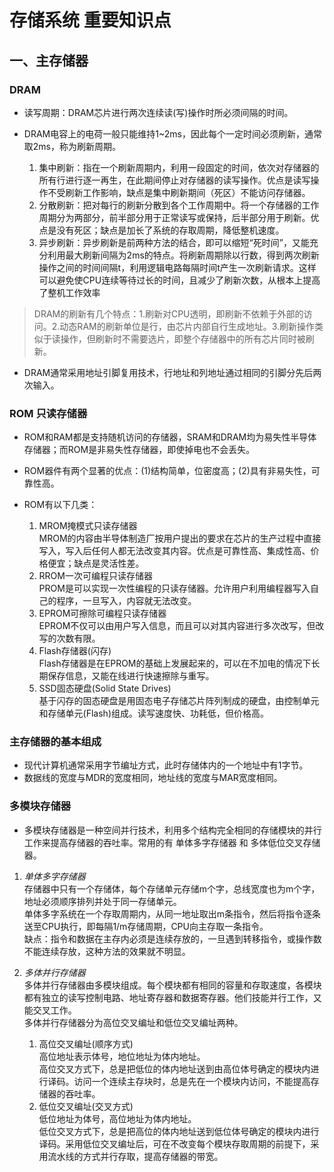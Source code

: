 # 存储系统 重要知识点

## 一、主存储器

### DRAM

- 读写周期：DRAM芯片进行两次连续读(写)操作时所必须间隔的时间。

- DRAM电容上的电荷一般只能维持1~2ms，因此每个一定时间必须刷新，通常取2ms，称为刷新周期。
    1. 集中刷新：指在一个刷新周期内，利用一段固定的时间，依次对存储器的所有行进行逐一再生，在此期间停止对存储器的读写操作。优点是读写操作不受刷新工作影响，缺点是集中刷新期间（死区）不能访问存储器。
    2. 分散刷新：把对每行的刷新分散到各个工作周期中。将一个存储器的工作周期分为两部分，前半部分用于正常读写或保持，后半部分用于刷新。优点是没有死区；缺点是加长了系统的存取周期，降低整机速度。
    3. 异步刷新：异步刷新是前两种方法的结合，即可以缩短“死时间”，又能充分利用最大刷新间隔为2ms的特点。将刷新周期除以行数，得到两次刷新操作之间的时间间隔t，利用逻辑电路每隔时间t产生一次刷新请求。这样可以避免使CPU连续等待过长的时间，且减少了刷新次数，从根本上提高了整机工作效率

> DRAM的刷新有几个特点：1.刷新对CPU透明，即刷新不依赖于外部的访问。2.动态RAM的刷新单位是行，由芯片内部自行生成地址。3.刷新操作类似于读操作，但刷新时不需要选片，即整个存储器中的所有芯片同时被刷新。

- DRAM通常采用地址引脚复用技术，行地址和列地址通过相同的引脚分先后两次输入。

### ROM 只读存储器

- ROM和RAM都是支持随机访问的存储器，SRAM和DRAM均为易失性半导体存储器；而ROM是非易失性存储器，即使掉电也不会丢失。

- ROM器件有两个显著的优点：(1)结构简单，位密度高；(2)具有非易失性，可靠性高。

- ROM有以下几类：
    1. MROM掩模式只读存储器  
    MROM的内容由半导体制造厂按用户提出的要求在芯片的生产过程中直接写入，写入后任何人都无法改变其内容。优点是可靠性高、集成性高、价格便宜；缺点是灵活性差。
    2. RROM一次可编程只读存储器  
    PROM是可以实现一次性编程的只读存储器。允许用户利用编程器写入自己的程序，一旦写入，内容就无法改变。
    3. EPROM可擦除可编程只读存储器  
    EPROM不仅可以由用户写入信息，而且可以对其内容进行多次改写，但改写的次数有限。
    4. Flash存储器(闪存)  
    Flash存储器是在EPROM的基础上发展起来的，可以在不加电的情况下长期保存信息，又能在线进行快速擦除与重写。
    5. SSD固态硬盘(Solid State Drives)  
    基于闪存的固态硬盘是用固态电子存储芯片阵列制成的硬盘，由控制单元和存储单元(Flash)组成。读写速度快、功耗低，但价格高。

### 主存储器的基本组成

- 现代计算机通常采用字节编址方式，此时存储体内的一个地址中有1字节。
- 数据线的宽度与MDR的宽度相同，地址线的宽度与MAR宽度相同。

### 多模块存储器

- 多模块存储器是一种空间并行技术，利用多个结构完全相同的存储模块的并行工作来提高存储器的吞吐率。常用的有 单体多字存储器 和 多体低位交叉存储器。

1. *单体多字存储器*  
   存储器中只有一个存储体，每个存储单元存储m个字，总线宽度也为m个字，地址必须顺序排列并处于同一存储单元。  
   单体多字系统在一个存取周期内，从同一地址取出m条指令，然后将指令逐条送至CPU执行，即每隔1/m存储周期，CPU向主存取一条指令。  
   缺点：指令和数据在主存内必须是连续存放的，一旦遇到转移指令，或操作数不能连续存放，这种方法的效果就不明显。

2. *多体并行存储器*  
    多体并行存储器由多模块组成。每个模块都有相同的容量和存取速度，各模块都有独立的读写控制电路、地址寄存器和数据寄存器。他们技能并行工作，又能交叉工作。  
    多体并行存储器分为高位交叉编址和低位交叉编址两种。  
    1. 高位交叉编址(顺序方式)  
    高位地址表示体号，地位地址为体内地址。  
    高位交叉方式下，总是把低位的体内地址送到由高位体号确定的模块内进行译码。访问一个连续主存块时，总是先在一个模块内访问，不能提高存储器的吞吐率。
    2. 低位交叉编址(交叉方式)  
    低位地址为体号，高位地址为体内地址。  
    低位交叉方式下，总是把高位的体内地址送到低位体号确定的模块内进行译码。采用低位交叉编址后，可在不改变每个模块存取周期的前提下，采用流水线的方式并行存取，提高存储器的带宽。
